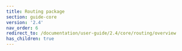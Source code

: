 ```yaml
---
title: Routing package
section: guide-core
version: '2.4'
nav_order: 6
redirect_to: /documentation/user-guide/2.4/core/routing/overview
has_children: true
---
```


